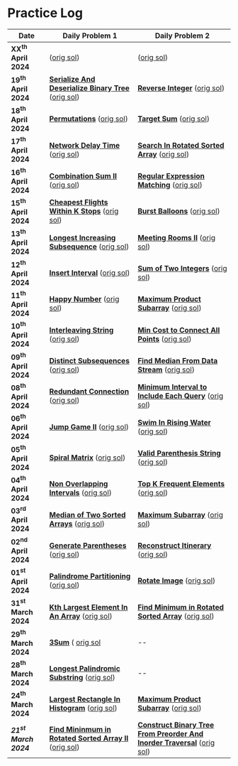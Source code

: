 # Practice Log

| Date | Daily Problem 1 | Daily Problem 2 |
| ---- | ---- | ---- |
| **XX<sup>th</sup> April 2024** | **[]()** ([orig sol]()) | **[]()** ([orig sol]()) |
| **19<sup>th</sup> April 2024** | **[Serialize And Deserialize Binary Tree](https://leetcode.com/problems/serialize-and-deserialize-binary-tree/)** ([orig sol](https://github.com/shreyjain711/LC-Practice/blob/main/Trees/serialize_deserialize_trees.cpp)) | **[Reverse Integer](https://leetcode.com/problems/reverse-integer/)** ([orig sol](https://github.com/shreyjain711/LC-Practice/blob/main/Bit%20Manipulation/reverse_integer.cpp)) |
| **18<sup>th</sup> April 2024** | **[Permutations](https://leetcode.com/problems/permutations/)** ([orig sol](https://github.com/shreyjain711/LC-Practice/blob/main/Backtracking/permutations.cpp)) | **[Target Sum](https://leetcode.com/problems/target-sum/)** ([orig sol](https://github.com/shreyjain711/LC-Practice/blob/main/2D%20Dynamic%20Programming/target_sum.cpp)) |
| **17<sup>th</sup> April 2024** | **[Network Delay Time](https://leetcode.com/problems/network-delay-time/)** ([orig sol](https://github.com/shreyjain711/LC-Practice/blob/main/Advanced%20Graphs/network_delay_time.cpp)) | **[Search In Rotated Sorted Array](https://leetcode.com/problems/search-in-rotated-sorted-array/)** ([orig sol](https://github.com/shreyjain711/LC-Practice/blob/main/Binary%20Search/search_in_rotated_arr.cpp)) |
| **16<sup>th</sup> April 2024** | **[Combination Sum II](https://leetcode.com/problems/combination-sum-ii/)** ([orig sol](https://github.com/shreyjain711/LC-Practice/blob/main/Backtracking/combination_sum_ii.cpp)) | **[Regular Expression Matching](https://leetcode.com/problems/regular-expression-matching/)** ([orig sol](https://github.com/shreyjain711/LC-Practice/blob/main/2D%20Dynamic%20Programming/regex_matching.cpp)) |
| **15<sup>th</sup> April 2024** | **[Cheapest Flights Within K Stops](https://leetcode.com/problems/cheapest-flights-within-k-stops/)** ([orig sol](https://github.com/shreyjain711/LC-Practice/blob/main/Advanced%20Graphs/cheapest_flights_k_stops.cpp)) | **[Burst Balloons](https://leetcode.com/problems/burst-balloons/)** ([orig sol](https://github.com/shreyjain711/LC-Practice/blob/main/2D%20Dynamic%20Programming/burst_balloons.cpp)) |
| **13<sup>th</sup> April 2024** | **[Longest Increasing Subsequence](https://leetcode.com/problems/longest-increasing-subsequence/)** ([orig sol](https://github.com/shreyjain711/LC-Practice/blob/main/1-D%20Dynamic%20Programming/longest_increasing_subseq.cpp)) | **[Meeting Rooms II](https://github.com/neetcode-gh/leetcode/blob/main/cpp/0253-meeting-rooms-ii.cpp)** ([orig sol](https://github.com/shreyjain711/LC-Practice/blob/main/Intervals/meeting_rooms_ii.cpp)) |
| **12<sup>th</sup> April 2024** | **[Insert Interval](https://leetcode.com/problems/insert-interval/)** ([orig sol](https://github.com/shreyjain711/LC-Practice/blob/main/Intervals/insert_intervals.cpp)) | **[Sum of Two Integers](https://leetcode.com/problems/sum-of-two-integers/)** ([orig sol](https://github.com/shreyjain711/LC-Practice/blob/main/Bit%20Manipulation/sum_of_two_integers.cpp)) |
| **11<sup>th</sup> April 2024** | **[Happy Number](https://leetcode.com/problems/happy-number/)** ([orig sol](https://github.com/shreyjain711/LC-Practice/blob/main/Math%20Geometry/happy_number.cpp)) | **[Maximum Product Subarray](https://leetcode.com/problems/maximum-product-subarray/)** ([orig sol](https://github.com/shreyjain711/LC-Practice/blob/main/1-D%20Dynamic%20Programming/max_prod_subarr.cpp)) |
| **10<sup>th</sup> April 2024** | **[Interleaving String](https://leetcode.com/problems/interleaving-string/)** ([orig sol](https://github.com/shreyjain711/LC-Practice/blob/main/2D%20Dynamic%20Programming/interleaving_strings.cpp)) | **[Min Cost to Connect All Points](https://leetcode.com/problems/min-cost-to-connect-all-points/)** ([orig sol](https://github.com/shreyjain711/LC-Practice/blob/main/Advanced%20Graphs/min_cost_connect_all.cpp)) |
| **09<sup>th</sup> April 2024** | **[Distinct Subsequences](https://leetcode.com/problems/distinct-subsequences/)** ([orig sol](https://github.com/shreyjain711/LC-Practice/blob/main/2D%20Dynamic%20Programming/distinct_subseq.cpp)) | **[Find Median From Data Stream](https://leetcode.com/problems/find-median-from-data-stream/)** ([orig sol](https://github.com/shreyjain711/LC-Practice/blob/main/Heap%20Priority%20Queue/median_from_stream.cpp)) |
| **08<sup>th</sup> April 2024** | **[Redundant Connection](https://leetcode.com/problems/redundant-connection/)** ([orig sol](https://github.com/shreyjain711/LC-Practice/blob/main/Graphs/redundant_connection.cpp)) | **[Minimum Interval to Include Each Query](https://leetcode.com/problems/minimum-interval-to-include-each-query/)** ([orig sol](https://github.com/shreyjain711/LC-Practice/blob/main/Intervals/min_interval_query.cpp)) |
| **06<sup>th</sup> April 2024** | **[Jump Game II](https://leetcode.com/problems/jump-game-ii/)** ([orig sol](https://github.com/shreyjain711/LC-Practice/blob/main/Greedy/jump_game_ii.cpp)) | **[Swim In Rising Water](https://leetcode.com/problems/swim-in-rising-water/)** ([orig sol](https://github.com/shreyjain711/LC-Practice/blob/main/Advanced%20Graphs/swim_rising_in_water.cpp)) |
| **05<sup>th</sup> April 2024** | **[Spiral Matrix](https://leetcode.com/problems/spiral-matrix/)** ([orig sol](https://github.com/shreyjain711/LC-Practice/blob/main/Math%20Geometry/spiral_matrix.cpp)) | **[Valid Parenthesis String](https://leetcode.com/problems/valid-parenthesis-string/)** ([orig sol](https://github.com/shreyjain711/LC-Practice/blob/main/Greedy/valid_parenthesis_string.cpp)) |
| **04<sup>th</sup> April 2024** | **[Non Overlapping Intervals](https://leetcode.com/problems/non-overlapping-intervals/)** ([orig sol](https://github.com/shreyjain711/LC-Practice/blob/main/Intervals/non_overlapping_intervals.cpp)) | **[Top K Frequent Elements](https://leetcode.com/problems/top-k-frequent-elements/)** ([orig sol](https://github.com/shreyjain711/LC-Practice/blob/main/Arrays%20and%20Hashing/top_k_freq.cpp)) |
| **03<sup>rd</sup> April 2024** | **[Median of Two Sorted Arrays](https://leetcode.com/problems/median-of-two-sorted-arrays/)** ([orig sol](https://github.com/shreyjain711/LC-Practice/blob/main/Binary%20Search/median_two_sorted_arr.cpp)) | **[Maximum Subarray](https://leetcode.com/problems/maximum-subarray/)** ([orig sol](https://github.com/shreyjain711/LC-Practice/blob/main/Greedy/max_subarr.cpp)) |
| **02<sup>nd</sup> April 2024** | **[Generate Parentheses](https://leetcode.com/problems/generate-parentheses/)** ([orig sol](https://github.com/shreyjain711/LC-Practice/blob/main/stack/gen_parentheses.cpp)) | **[Reconstruct Itinerary](https://leetcode.com/problems/reconstruct-itinerary/)** ([orig sol](https://github.com/shreyjain711/LC-Practice/blob/main/Advanced%20Graphs/reconstruct_itinerary.cpp)) |
| **01<sup>st</sup> April 2024** | **[Palindrome Partitioning](https://leetcode.com/problems/palindrome-partitioning/)** ([orig sol](https://github.com/shreyjain711/LC-Practice/blob/main/Backtracking/palindrome_partitioning.cpp)) | **[Rotate Image](https://leetcode.com/problems/rotate-image/)** ([orig sol](https://github.com/shreyjain711/LC-Practice/blob/main/Math%20Geometry/rotate_image.cpp)) |
| **31<sup>st</sup> March 2024** | **[Kth Largest Element In An Array](https://leetcode.com/problems/kth-largest-element-in-an-array/)** ([orig sol](https://github.com/shreyjain711/LC-Practice/blob/main/Heap%20Priority%20Queue/kth_largest.cpp)) | **[Find Minimum in Rotated Sorted Array](https://leetcode.com/problems/find-minimum-in-rotated-sorted-array/)** ([orig sol](https://github.com/shreyjain711/LC-Practice/blob/main/Binary%20Search/min_in_rotated_arr.cpp)) |
| **29<sup>th</sup> March 2024** | **[3Sum](https://leetcode.com/problems/3sum/)** ( [orig sol](https://github.com/shreyjain711/LC-Practice/blob/main/Two%20Pointers/3sum.cpp) | -- |
| **28<sup>th</sup> March 2024** | **[Longest Palindromic Substring](https://leetcode.com/problems/longest-palindromic-substring/)** ([orig sol](https://github.com/shreyjain711/LC-Practice/blob/main/1-D%20Dynamic%20Programming/longest_palindromic_substr.cpp)) | -- |
| **24<sup>th</sup> March 2024** | **[Largest Rectangle In Histogram](https://leetcode.com/problems/largest-rectangle-in-histogram/)** ([orig sol](https://github.com/shreyjain711/LC-Practice/blob/main/stack/largest_rect_in_histogram.cpp)) | **[Maximum Product Subarray](https://leetcode.com/problems/maximum-product-subarray/)** ([orig sol](https://github.com/shreyjain711/LC-Practice/blob/main/1-D%20Dynamic%20Programming/max_prod_subarr.cpp)) |
| ***21<sup>st</sup> March 2024*** | **[Find Mininmum in Rotated Sorted Array II](https://leetcode.com/problems/find-minimum-in-rotated-sorted-array-ii/)** ([orig sol](https://github.com/shreyjain711/LC-Practice/blob/main/Binary%20Search/min_in_rotated_arr.cpp)) | **[Construct Binary Tree From Preorder And Inorder Traversal](https://leetcode.com/problems/construct-binary-tree-from-preorder-and-inorder-traversal/)** ([orig sol](https://github.com/shreyjain711/LC-Practice/blob/20240321-practice/Trees/tree_from_pre_inorder.cpp)) |
